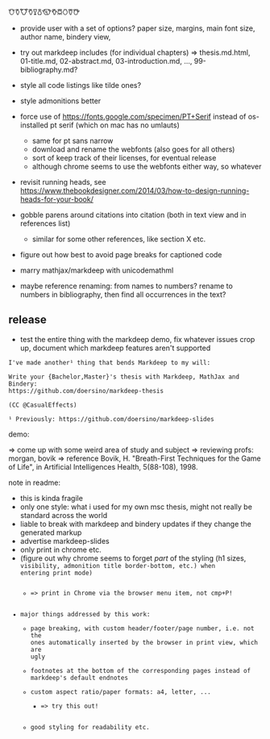 𐃢𐃤𐃭𐃣𐃯𐃰𐃪𐃥𐃦𐃡𐃨𐃩

* provide user with a set of options? paper size, margins, main font size, author name, bindery view,
* try out markdeep includes (for individual chapters) => thesis.md.html, 01-title.md, 02-abstract.md, 03-introduction.md, ..., 99-bibliography.md?

* style all code listings like tilde ones?
* style admonitions better
* force use of https://fonts.google.com/specimen/PT+Serif instead of os-installed pt serif (which on mac has no umlauts)
    * same for pt sans narrow
    * download and rename the webfonts (also goes for all others)
    * sort of keep track of their licenses, for eventual release
    * although chrome seems to use the webfonts either way, so whatever
* revisit running heads, see https://www.thebookdesigner.com/2014/03/how-to-design-running-heads-for-your-book/

* gobble parens around citations into citation (both in text view and in references list)
    * similar for some other references, like section X etc.
* figure out how best to avoid page breaks for captioned code
* marry mathjax/markdeep with unicodemathml
* maybe reference renaming: from names to numbers? rename to numbers in bibliography, then find all occurrences in the text?




## release

* test the entire thing with the markdeep demo, fix whatever issues crop up, document which markdeep features aren't supported

```
I've made another¹ thing that bends Markdeep to my will:

Write your {Bachelor,Master}'s thesis with Markdeep, MathJax and Bindery:
https://github.com/doersino/markdeep-thesis

(CC @CasualEffects)

¹ Previously: https://github.com/doersino/markdeep-slides
```

demo:

=> come up with some weird area of study and subject
=> reviewing profs: morgan, bovik
=> reference Bovik, H. "Breath-First Techniques for the Game of Life",  in Artificial Intelligences Health, 5(88-108), 1998.

note in readme:

* this is kinda fragile
* only one style: what i used for my own msc thesis, might not really be standard across the world
* liable to break with markdeep and bindery updates if they change the generated markup
* advertise markdeep-slides
* only print in chrome etc.
* (figure out why chrome seems to forget *part* of the styling (h1 sizes, <code> visibility, admonition title border-bottom, etc.) when entering print mode)
    * => print in Chrome via the browser menu item, not cmp+P!
* major things addressed by this work:
    * page breaking, with custom header/footer/page number, i.e. not the ones automatically inserted by the browser in print view, which are ugly
    * footnotes at the bottom of the corresponding pages instead of markdeep's default endnotes
    * custom aspect ratio/paper formats: a4, letter, ...
        * => try this out!
    * good styling for readability etc.
